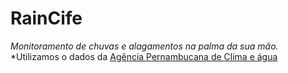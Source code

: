 # RainCife

*Monitoramento de chuvas e alagamentos na palma da sua mão.*
*Utilizamos o dados da [Agência Pernambucana de Clima e água](http://www.apac.pe.gov.br/meteorologia/chuvas-rmr.php) 
